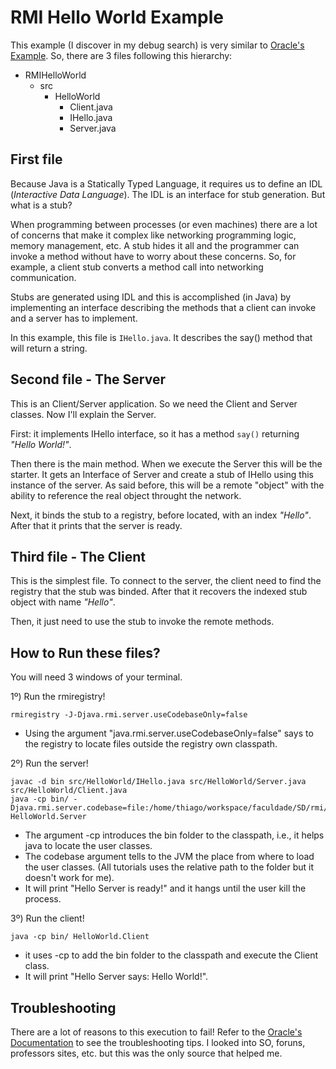 # RMI Hello World Example

This example (I discover in my debug search) is very similar to [Oracle's Example][1]. So, there are 3 files following this hierarchy:

- RMIHelloWorld
  - src
    - HelloWorld
      - Client.java
      - IHello.java
      - Server.java

First file
----------

Because Java is a Statically Typed Language, it requires us to define an IDL (_Interactive Data Language_). The IDL is an interface for stub generation. But what is a stub?

When programming between processes (or even machines) there are a lot of concerns that make it complex like networking programming logic, memory management, etc. A stub hides it all and the programmer can invoke a method without have to worry about these concerns. So, for example, a client stub converts a method call into networking communication.

Stubs are generated using IDL and this is accomplished (in Java) by implementing an interface describing the methods that a client can invoke and a server has to implement.

In this example, this file is `IHello.java`. It describes the say() method that will return a string.

Second file - The Server
-----------

This is an Client/Server application. So we need the Client and Server classes. Now I'll explain the Server.

First: it implements IHello interface, so it has a method `say()` returning _"Hello World!"_.

Then there is the main method. When we execute the Server this will be the starter. It gets an Interface of Server and create a stub of IHello using this instance of the server. As said before, this will be a remote "object" with the ability to reference the real object throught the network.

Next, it binds the stub to a registry, before located, with an index _"Hello"_. After that it prints that the server is ready.

Third file - The Client
-----------

This is the simplest file. To connect to the server, the client need to find the registry that the stub was binded. After that it recovers the indexed stub object with name _"Hello"_.

Then, it just need to use the stub to invoke the remote methods.

How to Run these files?
-----------------------
You will need 3 windows of your terminal.

1º) Run the rmiregistry!

    rmiregistry -J-Djava.rmi.server.useCodebaseOnly=false

- Using the argument "java.rmi.server.useCodebaseOnly=false" says to the registry to locate files outside the registry own classpath.

2º) Run the server!

	javac -d bin src/HelloWorld/IHello.java src/HelloWorld/Server.java src/HelloWorld/Client.java
    java -cp bin/ -Djava.rmi.server.codebase=file:/home/thiago/workspace/faculdade/SD/rmi/RMIHelloWorld/bin/ HelloWorld.Server

- The argument -cp introduces the bin folder to the classpath, i.e., it helps java to locate the user classes.
- The codebase argument tells to the JVM the place from where to load the user classes. (All tutorials uses the relative path to the folder but it doesn't work for me).
- It will print "Hello Server is ready!" and it hangs until the user kill the process.

3º) Run the client!

    java -cp bin/ HelloWorld.Client

- it uses -cp to add the bin folder to the classpath and execute the Client class.
- It will print "Hello Server says: Hello World!".

Troubleshooting
---------------

There are a lot of reasons to this execution to fail! Refer to the [Oracle's Documentation][2] to see the troubleshooting tips. I looked into SO, foruns, professors sites, etc. but this was the only source that helped me.

[1]:http://docs.oracle.com/javase/6/docs/technotes/guides/rmi/hello/hello-world.html
[2]:http://docs.oracle.com/javase/6/docs/technotes/guides/rmi/codebase.html
